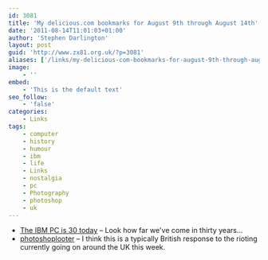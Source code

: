 ```yaml
---
id: 3081
title: 'My delicious.com bookmarks for August 9th through August 14th'
date: '2011-08-14T11:01:03+01:00'
author: 'Stephen Darlington'
layout: post
guid: 'http://www.zx81.org.uk/?p=3081'
aliases: ['/links/my-delicious-com-bookmarks-for-august-9th-through-august-14th.html']
image:
    - ''
embed:
    - 'This is the default text'
seo_follow:
    - 'false'
categories:
    - Links
tags:
    - computer
    - history
    - humour
    - ibm
    - life
    - Links
    - nostalgia
    - pc
    - Photography
    - photoshop
    - uk
---
```


- [The IBM PC is 30 today](http://www.reghardware.com/2011/08/12/ibm_pc_30_anniversary/) – Look how far we've come in thirty years…
- [photoshoplooter](http://photoshoplooter.tumblr.com/) – I think this is a typically British response to the rioting currently going on around the UK this week.